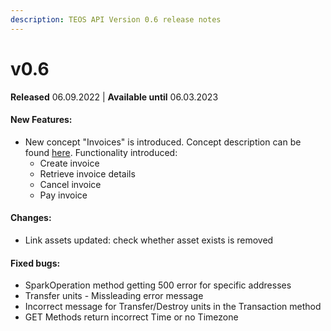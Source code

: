 ```yaml
---
description: TEOS API Version 0.6 release notes
---
```


# v0.6

**Released** 06.09.2022 | **Available until** 06.03.2023

#### New Features:

* New concept "Invoices" is introduced. Concept description can be found [here](../concepts/invoice.md). Functionality introduced:
  * Create invoice
  * Retrieve invoice details
  * Cancel invoice
  * Pay invoice

#### Changes:

* Link assets updated: check whether asset exists is removed

#### Fixed bugs:

* SparkOperation method getting 500 error for specific addresses
* Transfer units - Missleading error message
* Incorrect message for Transfer/Destroy units in the Transaction method
* GET Methods return incorrect Time or no Timezone
